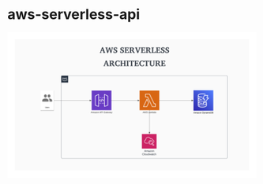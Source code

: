 # aws-serverless-api  
![AWS Serverless Architecture](https://github.com/DhayalanJazz/aws-serverless-api/blob/main/AWS%20Serverless%20Architecture.png)

